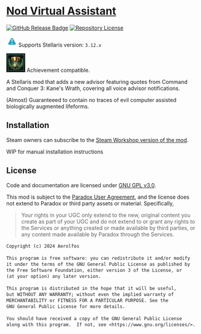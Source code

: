 # [Nod Virtual Assistant](https://steamcommunity.com/sharedfiles/filedetails/?id=1535597838)
[![GitHub Release Badge](https://img.shields.io/github/v/release/aerolfos/nod_voice_advisor?logo=github&style=flat)](https://github.com/Aerolfos/aerial_realistic_ships/releases/latest)
[![Repository License](https://img.shields.io/github/license/aerolfos/nod_voice_advisor?style=flat&color=brightgreen)](LICENSE)
<!---[![Discord](https://img.shields.io/discord/739835273969664050?style=flat&label=Discord&logo=discord&logoColor=white&color=7289DA)](https://discord.com/invite/xUrG9wh)--->

![Blue Triangle](https://raw.githubusercontent.com/Aerolfos/stellaris_mod_deploy_action/main/assets/blue_caution_triangle.png) Supports Stellaris version: `3.12.x`

![Achievement Icon](https://raw.githubusercontent.com/Aerolfos/stellaris_mod_deploy_action/main/assets/victorious_small.png) Achievement compatible.

A Stellaris mod that adds a new advisor featuring quotes from Command and Conquer 3: Kane's Wrath, covering all voice advisor notifications.

(Almost) Guaranteeed to contain no traces of evil computer assisted biologically augmented lifeforms.

## Installation
Steam owners can subscribe to the [Steam Workshop version of the mod](https://steamcommunity.com/sharedfiles/filedetails/?id=1535597838).

WIP for manual installation instructions

## License
Code and documentation are licensed under [GNU GPL v3.0](LICENSE). 

This mod is subject to the [Paradox User Agreement](https://legal.paradoxplaza.com/eula), and the license does not extend to Paradox or third party assets or material. Specifically,

> Your rights in your UGC only extend to the new, original content you create as part of your UGC and do not extend to or grant any rights to the Services or anything created or made available by third parties, or any content made available by Paradox through the Services.

    Copyright (c) 2024 Aerolfos

    This program is free software: you can redistribute it and/or modify
    it under the terms of the GNU General Public License as published by
    the Free Software Foundation, either version 3 of the License, or
    (at your option) any later version.

    This program is distributed in the hope that it will be useful,
    but WITHOUT ANY WARRANTY; without even the implied warranty of
    MERCHANTABILITY or FITNESS FOR A PARTICULAR PURPOSE. See the
    GNU General Public License for more details.

    You should have received a copy of the GNU General Public License
    along with this program.  If not, see <https://www.gnu.org/licenses/>.
